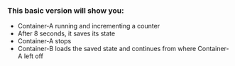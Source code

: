### This basic version will show you:

- Container-A running and incrementing a counter
- After 8 seconds, it saves its state
- Container-A stops
- Container-B loads the saved state and continues from where Container-A left off
